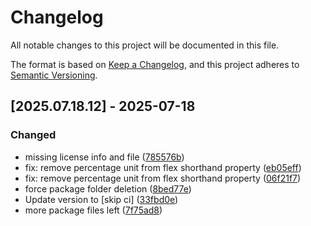 # Changelog

All notable changes to this project will be documented in this file.

The format is based on [Keep a Changelog](https://keepachangelog.com/en/1.0.0/),
and this project adheres to [Semantic Versioning](https://semver.org/spec/v2.0.0.html).

## [2025.07.18.12] - 2025-07-18

### Changed

* missing license info and file ([785576b](https://github.com/N6REJ/mod_bearslivesearch/commit/785576b))
* fix: remove percentage unit from flex shorthand property ([eb05eff](https://github.com/N6REJ/mod_bearslivesearch/commit/eb05eff))
* fix: remove percentage unit from flex shorthand property ([06f21f7](https://github.com/N6REJ/mod_bearslivesearch/commit/06f21f7))
* force package folder deletion ([8bed77e](https://github.com/N6REJ/mod_bearslivesearch/commit/8bed77e))
* Update version to  [skip ci] ([33fbd0e](https://github.com/N6REJ/mod_bearslivesearch/commit/33fbd0e))
* more package files left ([7f75ad8](https://github.com/N6REJ/mod_bearslivesearch/commit/7f75ad8))

